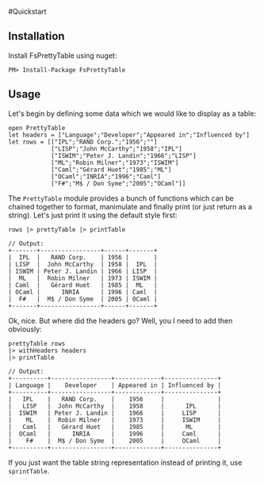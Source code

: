 #Quickstart

## Installation

Install FsPrettyTable using nuget:

    PM> Install-Package FsPrettyTable

## Usage

Let's begin by defining some data which we would like to display as a table:

    open PrettyTable
    let headers = ["Language";"Developer";"Appeared in";"Influenced by"]
    let rows = [["IPL";"RAND Corp.";"1956";""]
                ["LISP";"John McCarthy";"1958";"IPL"]
                ["ISWIM";"Peter J. Landin";"1966";"LISP"]
                ["ML";"Robin Milner";"1973";"ISWIM"]
                ["Caml";"Gérard Huet";"1985";"ML"]
                ["OCaml";"INRIA";"1996";"Caml"]
                ["F#";"M$ / Don Syme";"2005";"OCaml"]]

The `PrettyTable` module provides a bunch of functions which can be chained together to format, manimulate and finally print (or just return as a string). Let's just print it using the default style first:

    rows |> prettyTable |> printTable

    // Output:
    +-------+-----------------+------+-------+
    |  IPL  |   RAND Corp.    | 1956 |       |
    | LISP  |  John McCarthy  | 1958 |  IPL  |
    | ISWIM | Peter J. Landin | 1966 | LISP  |
    |  ML   |  Robin Milner   | 1973 | ISWIM |
    | Caml  |   Gérard Huet   | 1985 |  ML   |
    | OCaml |      INRIA      | 1996 | Caml  |
    |  F#   |  M$ / Don Syme  | 2005 | OCaml |
    +-------+-----------------+------+-------+

Ok, nice. But where did the headers go? Well, you I need to add then obviously:

    prettyTable rows
    |> withHeaders headers
    |> printTable

    // Output:
    +----------+-----------------+-------------+---------------+
    | Language |    Developer    | Appeared in | Influenced by |
    +----------+-----------------+-------------+---------------+
    |   IPL    |   RAND Corp.    |    1956     |               |
    |   LISP   |  John McCarthy  |    1958     |      IPL      |
    |  ISWIM   | Peter J. Landin |    1966     |     LISP      |
    |    ML    |  Robin Milner   |    1973     |     ISWIM     |
    |   Caml   |   Gérard Huet   |    1985     |      ML       |
    |  OCaml   |      INRIA      |    1996     |     Caml      |
    |    F#    |  M$ / Don Syme  |    2005     |     OCaml     |
    +----------+-----------------+-------------+---------------+

If you just want the table string representation instead of printing it, use `sprintTable`.